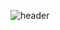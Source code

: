 ![header](https://capsule-render.vercel.app/api?type=Cylinder&color=auto&height=300&section=header&text=KangMin%20GitHub%20render&fontSize=90)
